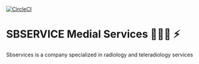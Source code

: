 [![CircleCI](https://circleci.com/gh/lenodeoliveira/sbserviceltda/tree/main.svg?style=svg)](https://circleci.com/gh/lenodeoliveira/sbserviceltda/tree/main)
# SBSERVICE Medial Services 👨🏼‍⚕️ ⚡️


Sbservices is a company specialized in radiology and teleradiology services

